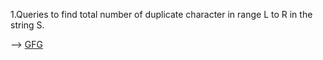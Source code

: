 1.Queries to find total number of duplicate character in range L to R in the string S.

--> <a href="https://www.geeksforgeeks.org/queries-to-find-total-number-of-duplicate-character-in-range-l-to-r-in-the-string-s/">GFG</a>
